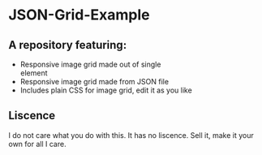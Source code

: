 # JSON-Grid-Example
## A repository featuring:
- Responsive image grid made out of single <div> element
- Responsive image grid made from JSON file
- Includes plain CSS for image grid, edit it as you like
  
## Liscence
I do not care what you do with this. It has no liscence. Sell it, make it your own for all I care.
